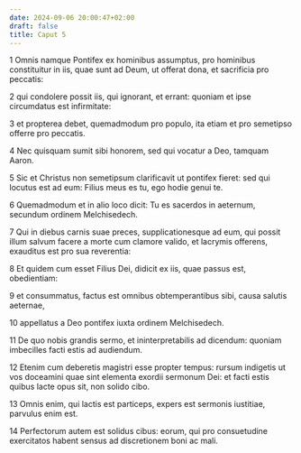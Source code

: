 ```yaml
---
date: 2024-09-06 20:00:47+02:00
draft: false
title: Caput 5
---
```





1 Omnis namque Pontifex ex hominibus assumptus, pro hominibus constituitur in iis, quae sunt ad Deum, ut offerat dona, et sacrificia pro peccatis:

2 qui condolere possit iis, qui ignorant, et errant: quoniam et ipse circumdatus est infirmitate:

3 et propterea debet, quemadmodum pro populo, ita etiam et pro semetipso offerre pro peccatis.

4 Nec quisquam sumit sibi honorem, sed qui vocatur a Deo, tamquam Aaron.

5 Sic et Christus non semetipsum clarificavit ut pontifex fieret: sed qui locutus est ad eum: Filius meus es tu, ego hodie genui te.

6 Quemadmodum et in alio loco dicit: Tu es sacerdos in aeternum, secundum ordinem Melchisedech.

7 Qui in diebus carnis suae preces, supplicationesque ad eum, qui possit illum salvum facere a morte cum clamore valido, et lacrymis offerens, exauditus est pro sua reverentia:

8 Et quidem cum esset Filius Dei, didicit ex iis, quae passus est, obedientiam:

9 et consummatus, factus est omnibus obtemperantibus sibi, causa salutis aeternae,

10 appellatus a Deo pontifex iuxta ordinem Melchisedech.

11 De quo nobis grandis sermo, et ininterpretabilis ad dicendum: quoniam imbecilles facti estis ad audiendum.

12 Etenim cum deberetis magistri esse propter tempus: rursum indigetis ut vos doceamini quae sint elementa exordii sermonum Dei: et facti estis quibus lacte opus sit, non solido cibo.

13 Omnis enim, qui lactis est particeps, expers est sermonis iustitiae, parvulus enim est.

14 Perfectorum autem est solidus cibus: eorum, qui pro consuetudine exercitatos habent sensus ad discretionem boni ac mali.

